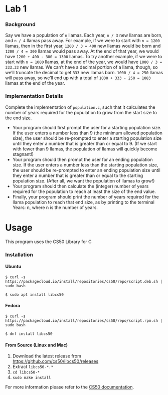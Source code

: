 # Lab 1

### Background

Say we have a population of `n` llamas. Each year, `n / 3` new llamas are born, and `n / 4` llamas pass away.
For example, if we were to start with `n = 1200` llamas, then in the first year, `1200 / 3 = 400` new llamas would be born and `1200 / 4 = 300` llamas would pass away. At the end of that year, we would have `1200 + 400 - 300 = 1300` llamas.
To try another example, if we were to start with `n = 1000` llamas, at the end of the year, we would have `1000 / 3 = 333.33` new llamas. We can’t have a decimal portion of a llama, though, so we’ll truncate the decimal to get `333` new llamas born. `1000 / 4 = 250` llamas will pass away, so we’ll end up with a total of `1000 + 333 - 250 = 1083` llamas at the end of the year.

### Implementation Details
Complete the implementation of `population.c`, such that it calculates the number of years required for the population to grow from the start size to the end size.

- Your program should first prompt the user for a starting population size.
If the user enters a number less than 9 (the minimum allowed population size), the user should be re-prompted to enter a starting population size until they enter a number that is greater than or equal to 9. (If we start with fewer than 9 llamas, the population of llamas will quickly become stagnant!)
- Your program should then prompt the user for an ending population size.
If the user enters a number less than the starting population size, the user should be re-prompted to enter an ending population size until they enter a number that is greater than or equal to the starting population size. (After all, we want the population of llamas to grow!)
- Your program should then calculate the (integer) number of years required for the population to reach at least the size of the end value.
- Finally, your program should print the number of years required for the llama population to reach that end size, as by printing to the terminal Years: n, where n is the number of years.


# Usage 

This program uses the CS50 Library for C

### Installation 

#### Ubuntu 

`$ curl -s https://packagecloud.io/install/repositories/cs50/repo/script.deb.sh | sudo bash`

`$ sudo apt install libcs50`

#### Fedora

`$ curl -s https://packagecloud.io/install/repositories/cs50/repo/script.rpm.sh | sudo bash`

`$ dnf install libcs50`

#### From Source (Linux and Mac)

1. Download the latest release from https://github.com/cs50/libcs50/releases
2. Extract `libcs50-*.*`
3. `cd libcs50-*`
4. `sudo make install`


For more information please refer to the [CS50 documentation](https://cs50.readthedocs.io/libraries/cs50/c/).
